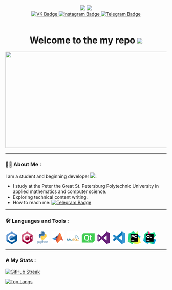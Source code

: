 <div id="header" align="center">
  <img src="https://media.giphy.com/media/6FT3QE3AJMfwJDZBNr/giphy.gif" width="200"/>
  <img src="https://media.giphy.com/media/cmCEsJZHYBPels360q/giphy.gif" width="200"/>
    <div id="badges">
    <a href="https://vk.com/id299970043">
      <img src="https://img.shields.io/badge/Вконтакте-blue?style=flat&logo=vk&logoColor=white" alt="VK Badge"/>
    </a>
    <a href="https://www.instagram.com/mshnschnko/">
      <img src="https://img.shields.io/badge/Instagram-f91562?style=flat&logo=instagram&logoColor=white" alt="Instagram Badge"/>
    </a>
    <a href="https://t.me/mesh159753">
      <img src="https://img.shields.io/badge/Telegram-blue?style=flat&logo=telegram&logoColor=white" alt="Telegram Badge"/>
    </a>
    </div>
  <img src="https://komarev.com/ghpvc/?username=mshnschnko&style=flat&color=blue" alt=""/>
  <h1>
  Welcome to the my repo
  <img src="https://media.giphy.com/media/hvRJCLFzcasrR4ia7z/giphy.gif" width="30px"/>
</h1>
</div>

<div align="center">
  <img src="https://media.giphy.com/media/dWesBcTLavkZuG35MI/giphy.gif" width="600" height="300"/>
</div>

---

### :man_technologist: About Me :
I am a student and beginning developer <img src="https://media.giphy.com/media/WUlplcMpOCEmTGBtBW/giphy.gif" width="30">.
- I study at the Peter the Great St. Petersburg Polytechnic University in applied mathematics and computer science.
- Exploring technical content writing.
- How to reach me: [![Telegram Badge](https://img.shields.io/badge/Telegram-blue?style=flat&logo=telegram&logoColor=white)](https://t.me/mesh159753)

---

### :hammer_and_wrench: Languages and Tools :
<div>
  <img src="https://github.com/devicons/devicon/blob/master/icons/c/c-original.svg" title="C" alt="C" width="40" height="40"/>&nbsp;
  <img src="https://github.com/devicons/devicon/blob/master/icons/cplusplus/cplusplus-original.svg" title="Cpp" alt="Cpp" width="40" height="40"/>&nbsp;
  <img src="https://github.com/devicons/devicon/blob/master/icons/python/python-original-wordmark.svg" title="Python" alt="Python" width="40" height="40"/>&nbsp;
  <img src="https://github.com/devicons/devicon/blob/master/icons/matlab/matlab-original.svg" title="Matlab" alt="Matlab" width="40" height="40"/>&nbsp;
  <img src="https://github.com/devicons/devicon/blob/master/icons/mysql/mysql-original-wordmark.svg" title="MySQL"  alt="MySQL" width="40" height="40"/>&nbsp;
  <img src="https://github.com/devicons/devicon/blob/master/icons/qt/qt-original.svg" title="Qt" alt="Qt" width="40" height="40"/>&nbsp;
  <img src="https://github.com/devicons/devicon/blob/master/icons/visualstudio/visualstudio-plain.svg" title="VS" alt="VS" width="40" height="40"/>&nbsp;
  <img src="https://github.com/devicons/devicon/blob/master/icons/vscode/vscode-original.svg" title="VScode" alt="VScode" width="40" height="40"/>&nbsp;
  <img src="https://github.com/JetBrains/logos/blob/master/web/pycharm/pycharm.svg" title="PyCharm" alt="PyCharm" width="40" height="40"/>&nbsp;
  <img src="https://github.com/JetBrains/logos/blob/master/web/clion/clion.svg" title="CLion" alt="CLion" width="40" height="40"/>&nbsp;
</div>

---

### :fire: My Stats :
[![GitHub Streak](http://github-readme-streak-stats.herokuapp.com?user=mshnschnko&theme=github-dark-blue&date_format=M%20j%5B%2C%20Y%5D)](https://git.io/streak-stats)

[![Top Langs](https://github-readme-stats.vercel.app/api/top-langs/?username=mshnschnko&layout=compact&theme=github_dark)](https://github.com/anuraghazra/github-readme-stats)
